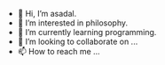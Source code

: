 - 👋 Hi, I’m asadal.
- 👀 I’m interested in philosophy.
- 🌱 I’m currently learning programming.
- 💞️ I’m looking to collaborate on ...
- 📫 How to reach me ...

<!---
changpogo/changpogo is a ✨ special ✨ repository because its `README.md` (this file) appears on your GitHub profile.
You can click the Preview link to take a look at your changes.
--->
